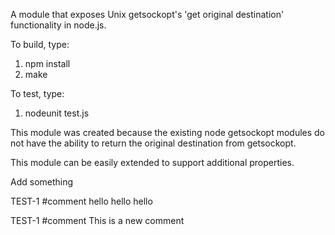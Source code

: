 A module that exposes Unix getsockopt's 'get original destination' functionality in node.js.

To build, type:

1. npm install
2. make

To test, type:

1. nodeunit test.js

This module was created because the existing node getsockopt modules do not have the ability to return the original destination from getsockopt. 

This module can be easily extended to support additional properties. 

Add something

TEST-1 #comment hello hello hello 

TEST-1 #comment This is a new comment

